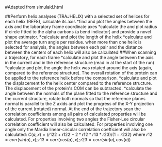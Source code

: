 #Adapted from simulaid.html

##Perform helix analyses (TRAJHELIX) with a selected set of helices for each helix (REF8), calculate its axis
*find and plot the angles between the axis and the laboratory frame coordinate axes
*calculate the and plot radius if circle fitted to the alpha carbons (a bend indicator) and provide a novel shape estimator.
*calculate and plot the length of the helix
*calculate and plot the average turn angle per residue.
when more than one helix is selected for analysis, the angles between each pair and the distance between the centers of each helix will also be calculated
##When scanning a trajectory, for each frame
*calculate and plot the angle between the axis in the current and in the reference structure (read in at the start of the run)
*calculate and plot the angle the helix was rotated around the axis (again, compared to the reference structure). The overall rotation of the protein can be applied to the reference helix before the comparison.
*calculate and plot the displacement fo the helix center compared to the reference structure. The displacement of the protein's COM can be subtracted.
*calculate the angle between the normals of the plane fitted to the reference structure and the current structure, rotate both normals so that the reference planes normal is parallel to the Z axids and plot the progress of the X-Y projection of the current (rotated) normal.
At the end of the trajectory scan the correlation coefficients among all pairs of calculated properties will be calculated. For properties involving two angles the Fisher-Lee circular correlation coefficient will also be calculated: For properties involving one angle only the Mardia linear-circular correlation coefficient will also be calculated:
$C(a,x) = (r122+r122-2*r12*r13*r23)/(1-r232)$
where
$r12 = corr(sin(a),x);   r13 = corr(cos(a),x);   r23 = corr(sin(a),cos(a))$
